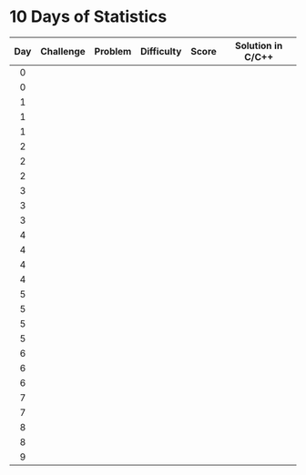# 10 Days of Statistics


|  Day  |         Challenge         |          Problem          |          Difficulty          |          Score          |          Solution in C/C++ |
| :---: | :-----------------------: | :-----------------------: | :--------------------------: | :---------------------: | :------------------------: |
|   0   |                           |                           |                              |                         |                            |
|   0   |                           |                           |                              |                         |                            |
|   1   |                           |                           |                              |                         |                            |
|   1   |                           |                           |                              |                         |                            |
|   1   |                           |                           |                              |                         |                            |
|   2   |                           |                           |                              |                         |                            |
|   2   |                           |                           |                              |                         |                            |
|   2   |                           |                           |                              |                         |                            |
|   3   |                           |                           |                              |                         |                            |
|   3   |                           |                           |                              |                         |                            |
|   3   |                           |                           |                              |                         |                            |
|   4   |                           |                           |                              |                         |                            |
|   4   |                           |                           |                              |                         |                            |
|   4   |                           |                           |                              |                         |                            |
|   4   |                           |                           |                              |                         |                            |
|   5   |                           |                           |                              |                         |                            |
|   5   |                           |                           |                              |                         |                            |
|   5   |                           |                           |                              |                         |                            |
|   5   |                           |                           |                              |                         |                            |
|   6   |                           |                           |                              |                         |                            |
|   6   |                           |                           |                              |                         |                            |
|   6   |                           |                           |                              |                         |                            |
|   7   |                           |                           |                              |                         |                            |
|   7   |                           |                           |                              |                         |                            |
|   8   |                           |                           |                              |                         |                            |
|   8   |                           |                           |                              |                         |                            |
|   9   |                           |                           |                              |                         |                            |
